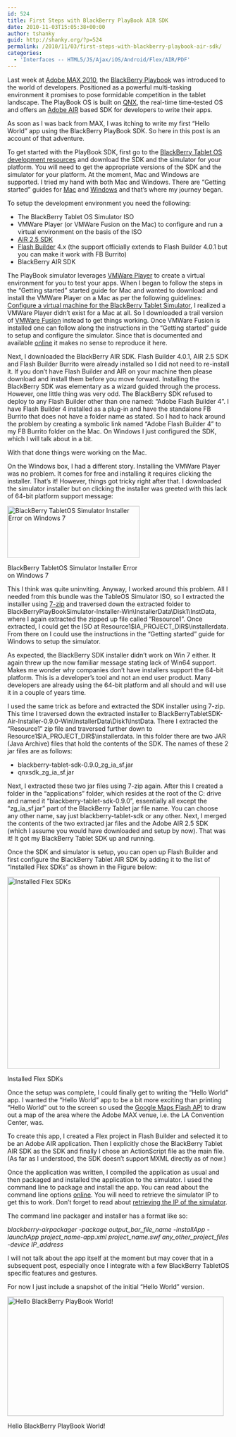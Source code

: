 ```yaml
---
id: 524
title: First Steps with BlackBerry PlayBook AIR SDK
date: 2010-11-03T15:05:38+00:00
author: tshanky
guid: http://shanky.org/?p=524
permalink: /2010/11/03/first-steps-with-blackberry-playbook-air-sdk/
categories:
  - 'Interfaces -- HTML5/JS/Ajax/iOS/Android/Flex/AIR/PDF'
---
```

Last week at <a title="Adobe MAX 2010" href="http://max.adobe.com/" target="_blank">Adobe MAX 2010</a>, the <a title="BlackBerry PlayBook" href="http://us.blackberry.com/playbook-tablet/" target="_blank">BlackBerry Playbook</a> was introduced to the world of developers. Positioned as a powerful multi-tasking environment it promises to pose formidable competition in the tablet landscape. The PlayBook OS is built on <a title="QNX" href="http://www.qnx.com/" target="_blank">QNX</a>, the real-time time-tested OS and offers an <a title="Adobe AIR" href="http://www.adobe.com/products/air/" target="_blank">Adobe AIR</a> based SDK for developers to write their apps.

As soon as I was back from MAX, I was itching to write my first &#8220;Hello World&#8221; app using the BlackBerry PlayBook SDK. So here in this post is an account of that adventure.

To get started with the PlayBook SDK, first go to the <a title="BlackBerry Tablet OS Development Resources" href="http://us.blackberry.com/developers/tablet/devresources.jsp" target="_blank">BlackBerry Tablet OS development resources</a> and download the SDK and the simulator for your platform. You will need to get the appropriate versions of the SDK and the simulator for your platform. At the moment, Mac and Windows are supported. I tried my hand with both Mac and Windows. There are &#8220;Getting started&#8221; guides for <a title="Getting Started Guide For Mac Developers" href="http://docs.blackberry.com/en/developers/deliverables/21878/" target="_blank">Mac</a> and <a title="Getting Started Guide For Windows Developers" href="http://docs.blackberry.com/en/developers/deliverables/21877/" target="_blank">Windows</a> and that&#8217;s where my journey began.

To setup the development environment you need the following:

  * The BlackBerry Tablet OS Simulator ISO
  * VMWare Player (or VMWare Fusion on the Mac) to configure and run a virtual environment on the basis of the ISO
  * <a title="Adobe AIR 2.5 SDK" href="http://labs.adobe.com/technologies/air/" target="_blank">AIR 2.5 SDK</a>
  * <a title="Flash Builder" href="http://www.adobe.com/products/flashbuilder/" target="_blank">Flash Builder</a> 4.x (the support officially extends to Flash Builder 4.0.1 but you can make it work with FB Burrito)
  * BlackBerry AIR SDK

The PlayBook simulator leverages <a title="VMWare Player" href="http://www.vmware.com/products/player/" target="_blank">VMWare Player</a> to create a virtual environment for you to test your apps. When I began to follow the steps in the &#8220;Getting started&#8221; started guide for Mac and wanted to download and install the VMWare Player on a Mac as per the following guidelines: <a title="Configure a virtual machine for the BlackBerry Tablet Simulator" href="http://docs.blackberry.com/en/developers/deliverables/21878/Configure_the_BlackBerry_Tablet_Simulator_1360962_11.jsp" target="_blank">Configure a virtual machine for the BlackBerry Tablet Simulator</a>, I realized a VMWare Player didn&#8217;t exist for a Mac at all. So I downloaded a trail version of <a title="VMWare Fusion" href="http://www.vmware.com/products/fusion/" target="_blank">VMWare Fusion</a> instead to get things working. Once VMWare Fusion is installed one can follow along the instructions in the &#8220;Getting started&#8221; guide to setup and configure the simulator. Since that is documented and available <a title="Configure a virtual machine for the BlackBerry Tablet Simulator" href="http://docs.blackberry.com/en/developers/deliverables/21878/Configure_the_BlackBerry_Tablet_Simulator_1360962_11.jsp" target="_blank">online</a> it makes no sense to reproduce it here.

Next, I downloaded the BlackBerry AIR SDK. Flash Builder 4.0.1, AIR 2.5 SDK and Flash Builder Burrito were already installed so I did not need to re-install it. If you don&#8217;t have Flash Builder and AIR on your machine then please download and install them before you move forward. Installing the BlackBerry SDK was elementary as a wizard guided through the process. However, one little thing was very odd. The BlackBerry SDK refused to deploy to any Flash Builder other than one named: &#8220;Adobe Flash Builder 4&#8221;. I have Flash Builder 4 installed as a plug-in and have the standalone FB Burrito that does not have a folder name as stated. So I had to hack around the problem by creating a symbolic link named &#8220;Adobe Flash Builder 4&#8221; to my FB Burrito folder on the Mac. On Windows I just configured the SDK, which I will talk about in a bit.

With that done things were working on the Mac.

On the Windows box, I had a different story. Installing the VMWare Player was no problem. It comes for free and installing it requires clicking the installer. That&#8217;s it! However, things got tricky right after that. I downloaded the simulator installer but on clicking the installer was greeted with this lack of 64-bit platform support message:

<div id="attachment_532" style="width: 310px" class="wp-caption alignleft">
  <a href="http://shanky.org/wp-content/uploads/2010/11/blackberry_tabletos_simulator_installer_error.png"><img class="size-medium wp-image-532  " title="BlackBerry TabletOS Simulator Installer Error on Windows 7" src="http://shanky.org/wp-content/uploads/2010/11/blackberry_tabletos_simulator_installer_error-300x118.png" alt="BlackBerry TabletOS Simulator Installer Error on Windows 7" width="300" height="118" /></a>
  
  <p class="wp-caption-text">
    BlackBerry TabletOS Simulator Installer Error on Windows 7
  </p>
</div>

This I think was quite uninviting. Anyway, I worked around this problem. All I needed from this bundle was the TableOS Simulator ISO, so I extracted the installer using <a title="7-zip" href="http://www.7-zip.org/" target="_blank">7-zip</a> and traversed down the extracted folder to BlackBerryPlayBookSimulator-Installer-Win\InstallerData\Disk1\InstData, where I again extracted the zipped up file called &#8220;Resource1&#8221;. Once extracted, I could get the ISO at Resource1\$IA\_PROJECT\_DIR$\installerdata. From there on I could use the instructions in the &#8220;Getting started&#8221; guide for Windows to setup the simulator.

As expected, the BlackBerry SDK installer didn&#8217;t work on Win 7 either. It again threw up the now familiar message stating lack of Win64 support. Makes me wonder why companies don&#8217;t have installers support the 64-bit platform. This is a developer&#8217;s tool and not an end user product. Many developers are already using the 64-bit platform and all should and will use it in a couple of years time.

I used the same trick as before and extracted the SDK installer using 7-zip. This time I traversed down the extracted installer to BlackBerryTabletSDK-Air-Installer-0.9.0-Win\InstallerData\Disk1\InstData. There I extracted the &#8220;Resource1&#8221; zip file and traversed further down to Resource1\$IA\_PROJECT\_DIR$\installerdata. In this folder there are two JAR (Java Archive) files that hold the contents of the SDK. The names of these 2 jar files are as follows:

  * blackberry-tablet-sdk-0.9.0\_zg\_ia_sf.jar
  * qnxsdk\_zg\_ia_sf.jar

Next, I extracted these two jar files using 7-zip again. After this I created a folder in the &#8220;applications&#8221; folder, which resides at the root of the C: drive and named it &#8220;blackberry-tablet-sdk-0.9.0&#8221;, essentially all except the &#8220;zg\_ia\_sf.jar&#8221; part of the BlackBerry Tablet jar file name. You can choose any other name, say just blackberry-tablet-sdk or any other. Next, I merged the contents of the two extracted jar files and the Adobe AIR 2.5 SDK (which I assume you would have downloaded and setup by now). That was it! It got my BlackBerry Tablet SDK up and running.

Once the SDK and simulator is setup, you can open up Flash Builder and first configure the BlackBerry Tablet AIR SDK by adding it to the list of &#8220;Installed Flex SDKs&#8221; as shown in the Figure below:

<div id="attachment_539" style="width: 492px" class="wp-caption alignleft">
  <a href="http://shanky.org/wp-content/uploads/2010/11/installed_flex_sdks.png"><img class="size-full wp-image-539 " title="Installed Flex SDKs" src="http://shanky.org/wp-content/uploads/2010/11/installed_flex_sdks.png" alt="Installed Flex SDKs" width="482" height="436" srcset="http://shanky.org/wp-content/uploads/2010/11/installed_flex_sdks-300x271.png 300w, http://shanky.org/wp-content/uploads/2010/11/installed_flex_sdks.png 803w" sizes="(max-width: 482px) 100vw, 482px" /></a>
  
  <p class="wp-caption-text">
    Installed Flex SDKs
  </p>
</div>

Once the setup was complete, I could finally get to writing the &#8220;Hello World&#8221; app. I wanted the &#8220;Hello World&#8221; app to be a bit more exciting than printing &#8220;Hello World&#8221; out to the screen so used the <a title="Google Maps API for Flash" href="http://code.google.com/apis/maps/documentation/flash/" target="_blank">Google Maps Flash API</a> to draw out a map of the area where the Adobe MAX venue, i.e. the LA Convention Center, was.

To create this app, I created a Flex project in Flash Builder and selected it to be an Adobe AIR application. Then I explicitly chose the BlackBerry Tablet AIR SDK as the SDK and finally I chose an ActionScript file as the main file. (As far as I understood, the SDK doesn&#8217;t support MXML directly as of now.)

Once the application was written, I compiled the application as usual and then packaged and installed the application to the simulator. I used the command line to package and install the app. You can read about the command line options <a title="Package and deploy your application from the command line" href="http://docs.blackberry.com/en/developers/deliverables/21877/Deploy_your_application_from_the_command_line_1347141_11.jsp" target="_blank">online</a>. You will need to retrieve the simulator IP to get this to work. Don&#8217;t forget to read about <a title="Retrieving the Simulator IP" href="http://docs.blackberry.com/en/developers/deliverables/21877/Retrieving_the_IP_address_of_the_simulator_1347133_11.jsp" target="_blank">retrieving the IP of the simulator</a>.

The command line packager and installer has a format like so:

_blackberry-airpackager -package output\_bar\_file\_name -installApp -launchApp project\_name-app.xml project\_name.swf any\_other\_project\_files -device IP_address_

I will not talk about the app itself at the moment but may cover that in a subsequent post, especially once I integrate with a few BlackBerry TabletOS specific features and gestures.

For now I just include a snapshot of the initial &#8220;Hello World&#8221; version.

<div id="attachment_544" style="width: 501px" class="wp-caption alignleft">
  <a href="http://shanky.org/wp-content/uploads/2010/11/google_maps_playbook_app_1.png"><img class="size-large wp-image-544  " title="Hello BlackBerry PlayBook World!" src="http://shanky.org/wp-content/uploads/2010/11/google_maps_playbook_app_1-1024x565.png" alt="Hello BlackBerry PlayBook World!" width="491" height="271" srcset="http://shanky.org/wp-content/uploads/2010/11/google_maps_playbook_app_1-300x165.png 300w, http://shanky.org/wp-content/uploads/2010/11/google_maps_playbook_app_1-1024x565.png 1024w, http://shanky.org/wp-content/uploads/2010/11/google_maps_playbook_app_1.png 1313w" sizes="(max-width: 491px) 100vw, 491px" /></a>
  
  <p class="wp-caption-text">
    Hello BlackBerry PlayBook World!
  </p>
</div>